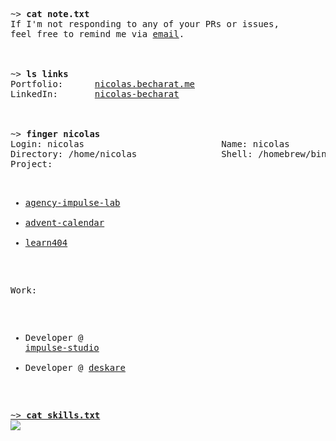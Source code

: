 <div align="left">
  <pre>
~> <strong>cat note.txt</strong>
If I'm not responding to any of your PRs or issues,
feel free to remind me via <a href="mailto:nicolas@becharat.me">email</a>.

</br>
~> <strong>ls links</strong>
Portfolio:      <a rel=me href="https://nicolas.becharat.me">nicolas.becharat.me</a>
LinkedIn:       <a rel=me href="https://www.linkedin.com/in/nicolas-becharat/">nicolas-becharat</a>

</br>
~> <strong>finger nicolas</strong>
Login: nicolas                          Name: nicolas
Directory: /home/nicolas                Shell: /homebrew/bin/zsh
Project:
   
  - <a href="https://impulse-lab.com">agency-impulse-lab</a>
  - <a href="https://github.com/La-404-Devinci/advent-daily-frontend">advent-calendar</a>
  - <a href="https://github.com/learn404/Learn404">learn404</a>

Work:
  - Developer @ <a href="https://github.com/impulse-studio">impulse-studio</a>
  - Developer @ <a href="https://github.com/deskare">deskare

~> <strong>cat skills.txt</strong>
<img src="https://skillicons.dev/icons?i=html,css,sass,tailwind,js,ts,git,docker,svelte,vue,threejs,react,nextjs,php,symfony,laravel,nodejs,express,prisma,py&perline=9&theme=light" />
</pre>
</div>







